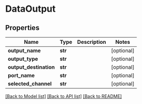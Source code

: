 # DataOutput

## Properties
Name | Type | Description | Notes
------------ | ------------- | ------------- | -------------
**output_name** | **str** |  | [optional] 
**output_type** | **str** |  | [optional] 
**output_destination** | **str** |  | [optional] 
**port_name** | **str** |  | [optional] 
**selected_channel** | **str** |  | [optional] 

[[Back to Model list]](../README.md#documentation-for-models) [[Back to API list]](../README.md#documentation-for-api-endpoints) [[Back to README]](../README.md)


